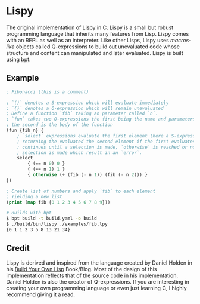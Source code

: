 # Lispy

The original implementation of Lispy in C. Lispy is a small but robust programming language that inherits many features from Lisp. Lispy comes with an REPL as well as an interpreter. Like other Lisps, Lispy uses _macros-like_ objects called Q-expressions to build out unevaluated code whose structure and content can manipulated and later evaluated. Lispy is built using [bpt](https://bpt.pizza/docs/latest/index.html).

## Example

```lisp
; Fibonacci (this is a comment)

; `()` denotes a S-expression which will evaluate immediately
; `{}` denotes a Q-expression which will remain unevaluated
; Define a function `fib` taking an parameter called `n`.
; `fun` takes two Q-expressions the first being the name and parameters,
; the second is the body of the function
(fun {fib n} {
    ; `select` expressions evaluate the first element (here a S-expression),
    ; returning the evaluated the second element if the first evaluates to true
    ; continues until a selection is made, `otherwise` is reached or no 
    ; selection is made which result in an `error`.
    select
        { (== n 0) 0 }
        { (== n 1) 1 }
        { otherwise (+ (fib (- n 1)) (fib (- n 2))) }
})

; Create list of numbers and apply `fib` to each element
; Yielding a new list
(print (map fib {0 1 2 3 4 5 6 7 8 9}))
```

```sh
# Builds with bpt
$ bpt build -t build.yaml -o build
$ ./build/bin/lispy ./examples/fib.lpy
{0 1 1 2 3 5 8 13 21 34}
```

## Credit

Lispy is derived and inspired from the language created by Daniel Holden in his [Build Your Own Lisp](https://www.buildyourownlisp.com/) Book/Blog. Most of the design of this implementation reflects that of the source code in his implementation. Daniel Holden is also the creator of Q-expressions. If you are interesting in creating your own programming language or even just learning C, I highly recommend giving it a read.

